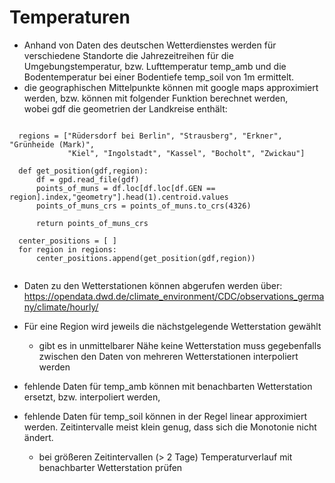 # Temperaturen

- Anhand von Daten des deutschen Wetterdienstes werden für verschiedene Standorte die Jahrezeitreihen für die Umgebungstemperatur, bzw. Lufttemperatur temp_amb und die Bodentemperatur bei einer Bodentiefe temp_soil von 1m ermittelt.
- die geographischen Mittelpunkte können mit google maps approximiert werden, bzw. können mit folgender Funktion berechnet werden, <br>
  wobei gdf die geometrien der Landkreise enthält:

```
  
  regions = ["Rüdersdorf bei Berlin", "Strausberg", "Erkner", "Grünheide (Mark)",
             "Kiel", "Ingolstadt", "Kassel", "Bocholt", "Zwickau"]
  
  def get_position(gdf,region): 
      df = gpd.read_file(gdf) 
      points_of_muns = df.loc[df.loc[df.GEN == region].index,"geometry"].head(1).centroid.values 
      points_of_muns_crs = points_of_muns.to_crs(4326) 
   
      return points_of_muns_crs 
  
  center_positions = [ ] 
  for region in regions: 
      center_positions.append(get_position(gdf,region)) 
    
```
- Daten zu den Wetterstationen können abgerufen werden über:<br>
https://opendata.dwd.de/climate_environment/CDC/observations_germany/climate/hourly/

- Für eine Region wird jeweils die nächstgelegende Wetterstation gewählt
    - gibt es in unmittelbarer Nähe keine Wetterstation muss gegebenfalls zwischen den Daten von mehreren Wetterstationen interpoliert werden

- fehlende Daten für temp_amb können mit benachbarten Wetterstation ersetzt, bzw. interpoliert werden,
- fehlende Daten für temp_soil können in der Regel linear approximiert werden. Zeitintervalle meist klein genug, dass sich die Monotonie nicht ändert.
    - bei größeren Zeitintervallen (> 2 Tage) Temperaturverlauf mit benachbarter Wetterstation prüfen
